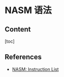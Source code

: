 # NASM 语法

## Content

[toc]

## References

-   [NASM: Instruction List](https://www.nasm.us/doc/nasmdocb.html)
